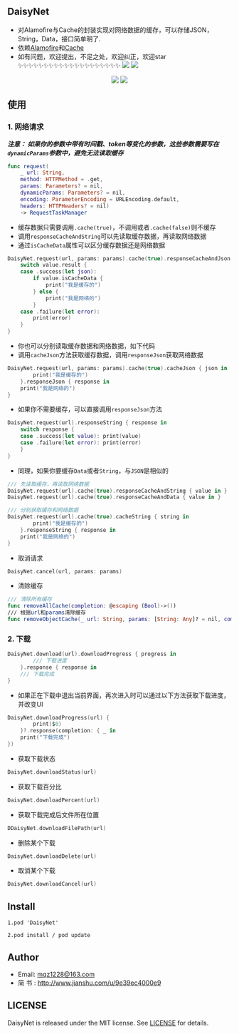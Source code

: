 
## DaisyNet

* 对Alamofire与Cache的封装实现对网络数据的缓存，可以存储JSON，String，Data，接口简单明了.
* 依赖[Alamofire](https://github.com/Alamofire/Alamofire)和[Cache](https://github.com/hyperoslo/Cache)
* 如有问题，欢迎提出，不足之处，欢迎纠正，欢迎star ✨✨✨✨✨✨✨✨✨✨✨✨✨✨✨✨✨✨✨✨
![](https://img.shields.io/badge/support-swift%204%2B-green.svg)   ![](https://img.shields.io/cocoapods/v/DaisyNet.svg?style=flat)

<p align="center">
<img src="https://github.com/MQZHot/DaisyNet/raw/master/Picture/get.gif">
<img src="https://github.com/MQZHot/DaisyNet/raw/master/Picture/download.gif">
</p>

## 使用

### 1. 网络请求

***注意： 如果你的参数中带有时间戳、token等变化的参数，这些参数需要写在`dynamicParams`参数中，避免无法读取缓存***
```swift
func request(
    _ url: String,
    method: HTTPMethod = .get,
    params: Parameters? = nil,
    dynamicParams: Parameters? = nil,
    encoding: ParameterEncoding = URLEncoding.default,
    headers: HTTPHeaders? = nil)
    -> RequestTaskManager
```

* 缓存数据只需要调用`.cache(true)`，不调用或者`.cache(false)`则不缓存
* 调用`responseCacheAndString`可以先读取缓存数据，再读取网络数据
* 通过`isCacheData`属性可以区分缓存数据还是网络数据
```swift
DaisyNet.request(url, params: params).cache(true).responseCacheAndJson { value in
    switch value.result {
    case .success(let json):
        if value.isCacheData {
            print("我是缓存的")
        } else {
            print("我是网络的")
        }
    case .failure(let error):
        print(error)
    }
}
```

* 你也可以分别读取缓存数据和网络数据，如下代码
* 调用`cacheJson`方法获取缓存数据，调用`responseJson`获取网络数据

```swift
DaisyNet.request(url, params: params).cache(true).cacheJson { json in
        print("我是缓存的")
    }.responseJson { response in
    print("我是网络的")
}
```
* 如果你不需要缓存，可以直接调用`responseJson`方法
```swift
DaisyNet.request(url).responseString { response in
    switch response {
    case .success(let value): print(value)
    case .failure(let error): print(error)
    }
}
```

* 同理，如果你要缓存`Data`或者`String`，与`JSON`是相似的
```swift
/// 先读取缓存，再读取网络数据
DaisyNet.request(url).cache(true).responseCacheAndString { value in }
DaisyNet.request(url).cache(true).responseCacheAndData { value in }
```
```swift
/// 分别获取缓存和网络数据
DaisyNet.request(url).cache(true).cacheString { string in
        print("我是缓存的")
    }.responseString { response in
    print("我是网络的")
}
```
* 取消请求
```swift
DaisyNet.cancel(url, params: params)
```

* 清除缓存
```swift
/// 清除所有缓存
func removeAllCache(completion: @escaping (Bool)->())
/// 根据url和params清除缓存
func removeObjectCache(_ url: String, params: [String: Any]? = nil, completion: @escaping (Bool)->())
```

### 2. 下载

```swift
DaisyNet.download(url).downloadProgress { progress in
        /// 下载进度
    }.response { response in
    /// 下载完成
}
```
* 如果正在下载中退出当前界面，再次进入时可以通过以下方法获取下载进度，并改变UI
```swift
DaisyNet.downloadProgress(url) {
        print($0)
    }?.response(completion: { _ in
    print("下载完成")
})
```
* 获取下载状态
```swift
DaisyNet.downloadStatus(url)
```

* 获取下载百分比
```swift
DaisyNet.downloadPercent(url)
```

* 获取下载完成后文件所在位置
```swift
DDaisyNet.downloadFilePath(url)
```

* 删除某个下载
```swift
DaisyNet.downloadDelete(url)
```

* 取消某个下载
```swift
DaisyNet.downloadCancel(url)
```

## Install
```
1.pod 'DaisyNet'

2.pod install / pod update
```

## Author

* Email: mqz1228@163.com
* 简 书 : http://www.jianshu.com/u/9e39ec4000e9

## LICENSE

DaisyNet is released under the MIT license. See [LICENSE](https://github.com/MQZHot/DaisyNet/blob/master/LICENSE) for details.

